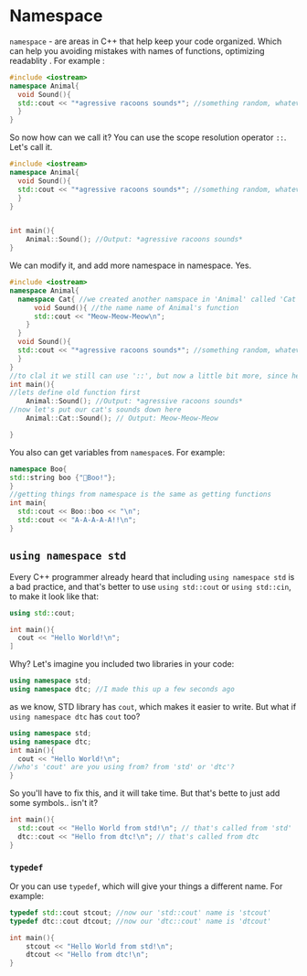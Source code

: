 # Namespace
```namespace``` - are areas in C++ that help keep your code organized. Which can help you avoiding mistakes with names of functions, optimizing readablity . For example :
```c++
#include <iostream>
namespace Animal{
  void Sound(){
  std::cout << "*agressive racoons sounds*"; //something random, whatever.
  }
}
```
So now how can we call it? You can use the scope resolution operator ```::```. Let's call it.
```c++
#include <iostream>
namespace Animal{
  void Sound(){
  std::cout << "*agressive racoons sounds*"; //something random, whatever.
  }
}


int main(){
    Animal::Sound(); //Output: *agressive racoons sounds*
}
```
We can modify it, and add more namespace in namespace. Yes.
```c++
#include <iostream>
namespace Animal{
  namespace Cat{ //we created another namspace in 'Animal' called 'Cat'
      void Sound(){ //the name name of Animal's function
      std::cout << "Meow-Meow-Meow\n";
    }
  }
  void Sound(){
  std::cout << "*agressive racoons sounds*"; //something random, whatever.
  }
}
//to clal it we still can use '::', but now a little bit more, since here's ANOTHER namespace
int main(){
//lets define old function first
    Animal::Sound(); //Output: *agressive racoons sounds*
//now let's put our cat's sounds down here
    Animal::Cat::Sound(); // Output: Meow-Meow-Meow

}
```
You also can get variables from ```namespace```s. For example:
```c++
namespace Boo{
std::string boo {"👻Boo!"};
}
//getting things from namespace is the same as getting functions
int main{
  std::cout << Boo::boo << "\n";
  std::cout << "A-A-A-A-A!!\n"; 
}
```

## ```using namespace std```
Every C++ programmer already heard that including ```using namespace std``` is a bad practice, and that's better to use ```using std::cout``` or ```using std::cin```, to make it look like that:
```c++
using std::cout; 

int main(){
  cout << "Hello World!\n";
]
```
Why? Let's imagine you included two libraries in your code:
```c++
using namespace std;
using namespace dtc; //I made this up a few seconds ago
```
as we know, STD library has ```cout```, which makes it easier to write. But what if ```using namespace dtc``` has ```cout``` too?
```c++
using namespace std;
using namespace dtc;
int main(){
  cout << "Hello World!\n";
//who's 'cout' are you using from? from 'std' or 'dtc'?
}
```
So you'll have to fix this, and it will take time. But that's bette to just add some symbols.. isn't it?
```c++
int main(){
  std::cout << "Hello World from std!\n"; // that's called from 'std'
  dtc::cout << "Hello from dtc!\n"; // that's called from dtc
}
```
### ```typedef```
Or you can use ```typedef```, which will give your things a different name. For example:
```c++
typedef std::cout stcout; //now our 'std::cout' name is 'stcout'
typedef dtc::cout dtcout; //now our 'dtc::cout' name is 'dtcout'

int main(){
    stcout << "Hello World from std!\n"; 
    dtcout << "Hello from dtc!\n"; 
}

```
